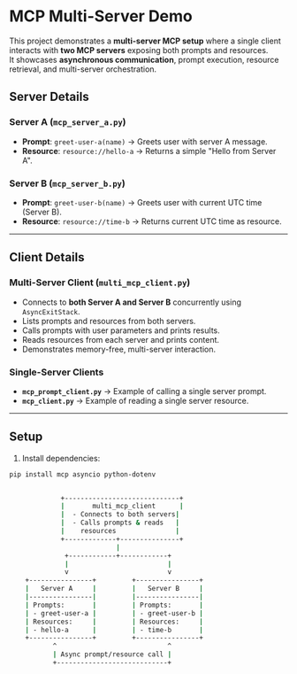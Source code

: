
# MCP Multi-Server Demo

This project demonstrates a **multi-server MCP setup** where a single client interacts with **two MCP servers** exposing both prompts and resources.  
It showcases **asynchronous communication**, prompt execution, resource retrieval, and multi-server orchestration.



## Server Details

### **Server A (`mcp_server_a.py`)**
- **Prompt**: `greet-user-a(name)` → Greets user with server A message.  
- **Resource**: `resource://hello-a` → Returns a simple "Hello from Server A".  

### **Server B (`mcp_server_b.py`)**
- **Prompt**: `greet-user-b(name)` → Greets user with current UTC time (Server B).  
- **Resource**: `resource://time-b` → Returns current UTC time as resource.

---

## Client Details

### **Multi-Server Client (`multi_mcp_client.py`)**
- Connects to **both Server A and Server B** concurrently using `AsyncExitStack`.  
- Lists prompts and resources from both servers.  
- Calls prompts with user parameters and prints results.  
- Reads resources from each server and prints content.  
- Demonstrates memory-free, multi-server interaction.

### **Single-Server Clients**
- **`mcp_prompt_client.py`** → Example of calling a single server prompt.  
- **`mcp_client.py`** → Example of reading a single server resource.

---

## Setup

1. Install dependencies:
```bash
pip install mcp asyncio python-dotenv


             +-----------------------------+
             |       multi_mcp_client      |
             |  - Connects to both servers|
             |  - Calls prompts & reads   |
             |    resources               |
             +-------------+---------------+
                           |
              +------------+------------+
              |                         |
              v                         v
    +----------------+         +----------------+
    |   Server A     |         |   Server B     |
    |----------------|         |----------------|
    | Prompts:       |         | Prompts:       |
    | - greet-user-a |         | - greet-user-b |
    | Resources:     |         | Resources:     |
    | - hello-a      |         | - time-b       |
    +----------------+         +----------------+
           ^                            ^
           | Async prompt/resource call |
           +----------------------------+


